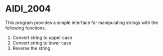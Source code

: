 # AIDI_2004
This program provides a simple interface for manipulating strings with the following functions.
1. Convert string to upper case
2. Convert string to lower case
3. Reverse the string 